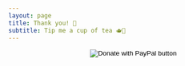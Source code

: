 ```yaml
---
layout: page
title: Thank you! 🙏
subtitle: Tip me a cup of tea 🫖🧘
---
```

<div background-color="rgba(169, 169, 169, 0.8)" style="text-align: center">
<form action="https://www.paypal.com/donate" method="post" target="_top">
<input type="hidden" name="business" value="NKYCZ67AW43YJ" />
<input type="hidden" name="no_recurring" value="0" />
<input type="hidden" name="item_name" value="Thank you :)" />
<input type="hidden" name="currency_code" value="EUR" />
<input type="image" src="https://www.paypalobjects.com/en_US/AT/i/btn/btn_donateCC_LG.gif" border="0" name="submit" title="PayPal - The safer, easier way to pay online!" alt="Donate with PayPal button" />
<img alt="" border="0" src="https://www.paypal.com/en_AT/i/scr/pixel.gif" width="1" height="1" />
</form>
</div>
